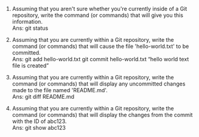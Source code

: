 
1. Assuming that you aren't sure whether you're currently inside of a Git repository, write the command (or commands) that will give you this information.  
Ans: git status  

2. Assuming that you are currently within a Git repository, write the command (or commands) that will cause the file 'hello-world.txt' to be committed.  
Ans: git add hello-world.txt
     git commit hello-world.txt “hello world text file is created”

3. Assuming that you are currently within a Git repository, write the command (or commands) that will display any uncommitted changes made to the file named 'README.md'.  
Ans: git diff README.md

4. Assuming that you are currently within a Git repository, write the command (or commands) that will display the changes from the commit with the ID of abc123.  
Ans: git show abc123